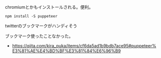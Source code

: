 chromiumとかもインストールされる。便利。

```
npm install -S puppeteer
```


twitterのブックマークがハンディそう

ブックマーク使ったことなかった。

- https://qiita.com/kira_puka/items/cf6da5ad1b9bdb7ace95#puppeteer%E3%81%AE%E4%BD%BF%E3%81%84%E6%96%B9
